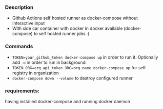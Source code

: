 ### Description

- Github Actions self hosted runner as docker-compose without interactive input
- With side car container with docker in docker available (docker-compose) to self hosted runner jobs :)

### Commands

- `TOKEN=your_github_token docker-compose up` in order to run it. Optionally add `-d` in order to run in background.
- `TOKEN_ORG=org_api_token ORG=org_name docker-compose up` for self registry in organization
- `docker-compose down --volume` to destroy configured runner

### requirements:

having installed docker-compose and running docker daemon